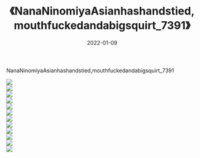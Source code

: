 ﻿---
layout: post
title:  《NanaNinomiyaAsianhashandstied,mouthfuckedandabigsquirt_7391》
date:   2022-01-09
img: http://imgx.orgx.ga/漏D/2022/NanaNinomiyaAsianhashandstied,mouthfuckedandabigsquirt_7391/000.jpg
categories: [美女, 清纯, 唯美]
---

NanaNinomiyaAsianhashandstied,mouthfuckedandabigsquirt_7391

  ![](http://imgx.orgx.ga/漏D/2022/NanaNinomiyaAsianhashandstied,mouthfuckedandabigsquirt_7391/001.jpg) <br> ![](http://imgx.orgx.ga/漏D/2022/NanaNinomiyaAsianhashandstied,mouthfuckedandabigsquirt_7391/002.jpg) <br> ![](http://imgx.orgx.ga/漏D/2022/NanaNinomiyaAsianhashandstied,mouthfuckedandabigsquirt_7391/003.jpg) <br> ![](http://imgx.orgx.ga/漏D/2022/NanaNinomiyaAsianhashandstied,mouthfuckedandabigsquirt_7391/004.jpg) <br> ![](http://imgx.orgx.ga/漏D/2022/NanaNinomiyaAsianhashandstied,mouthfuckedandabigsquirt_7391/005.jpg) <br> ![](http://imgx.orgx.ga/漏D/2022/NanaNinomiyaAsianhashandstied,mouthfuckedandabigsquirt_7391/006.jpg) <br> ![](http://imgx.orgx.ga/漏D/2022/NanaNinomiyaAsianhashandstied,mouthfuckedandabigsquirt_7391/007.jpg) <br> ![](http://imgx.orgx.ga/漏D/2022/NanaNinomiyaAsianhashandstied,mouthfuckedandabigsquirt_7391/008.jpg) <br> ![](http://imgx.orgx.ga/漏D/2022/NanaNinomiyaAsianhashandstied,mouthfuckedandabigsquirt_7391/009.jpg) <br> ![](http://imgx.orgx.ga/漏D/2022/NanaNinomiyaAsianhashandstied,mouthfuckedandabigsquirt_7391/010.jpg) <br> ![](http://imgx.orgx.ga/漏D/2022/NanaNinomiyaAsianhashandstied,mouthfuckedandabigsquirt_7391/011.jpg) <br> ![](http://imgx.orgx.ga/漏D/2022/NanaNinomiyaAsianhashandstied,mouthfuckedandabigsquirt_7391/012.jpg) <br>